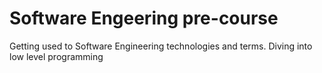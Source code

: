 # Software Engeering pre-course
Getting used to Software Engineering technologies and terms.
Diving into low level programming
